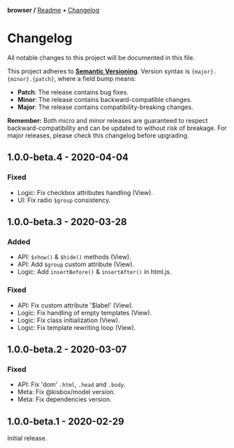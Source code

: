 **browser /**
[Readme](https://github.com/kisbox/browser/blob/master/README.md)
• [Changelog](https://github.com/kisbox/browser/blob/master/CHANGELOG.md)

# Changelog

All notable changes to this project will be documented in this file.

This project adheres to **[Semantic
Versioning](https://semver.org/spec/v2.0.0.html)**. Version syntax is
`{major}.{minor}.{patch}`, where a field bump means:

- **Patch**: The release contains bug fixes.
- **Minor**: The release contains backward-compatible changes.
- **Major**: The release contains compatibility-breaking changes.

**Remember:** Both micro and minor releases are guaranteed to respect
backward-compatibility and can be updated to without risk of breakage. For major
releases, please check this changelog before upgrading.

## 1.0.0-beta.4 - 2020-04-04

### Fixed

- Logic: Fix checkbox attributes handling (View).
- UI: Fix radio `$group` consistency.

## 1.0.0-beta.3 - 2020-03-28

### Added

- API: `$show()` & `$hide()` methods (View).
- API: Add `$group` custom attribute (View).
- Logic: Add `insertBefore()` & `insertAfter()` in html.js.

### Fixed

- API: Fix custom attribute '\$label' (View).
- Logic: Fix handling of empty templates (View).
- Logic: Fix class initialization (View).
- Logic: Fix template rewriting loop (View).

## 1.0.0-beta.2 - 2020-03-07

### Fixed

- API: Fix 'dom' `.html`, `.head` and `.body`.
- Meta: Fix @kisbox/model version.
- Meta: Fix dependencies version.

## 1.0.0-beta.1 - 2020-02-29

Initial release.
